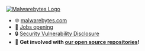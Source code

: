 [![Malwarebytes Logo](https://malwarebytes.com/images/malwarebytes-main-logo.png)](https://malwarebytes.com)


* :globe_with_meridians: [malwarebytes.com](https://malwarebytes.com)
* :handshake: [Jobs opening](https://www.malwarebytes.com/jobs)
* :lock: [Security Vulnerability Disclosure](https://www.malwarebytes.com/secure)
* :open_hands: **Get involved with [our open source repositories](https://github.com/orgs/Malwarebytes/repositories)!**
